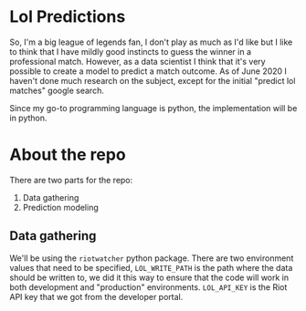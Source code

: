 # Lol Predictions

So, I'm a big league of legends fan, I don't play as much as I'd like but I like to think that I have mildly good instincts to guess the winner in a professional match. However, as a data scientist I think that it's very possible to create a model to predict a match outcome. As of June 2020 I haven't done much research on the subject, except for the initial "predict lol matches" google search.

Since my go-to programming language is python, the implementation will be in python.

# About the repo

There are two parts for the repo:

1. Data gathering
2. Prediction modeling

## Data gathering

We'll be using the `riotwatcher` python package. There are two environment values that need to be specified, `LOL_WRITE_PATH` is the path where the data should be written to, we did it this way to ensure that the code will work in both development and "production" environments. `LOL_API_KEY` is the Riot API key that we got from the developer portal.
